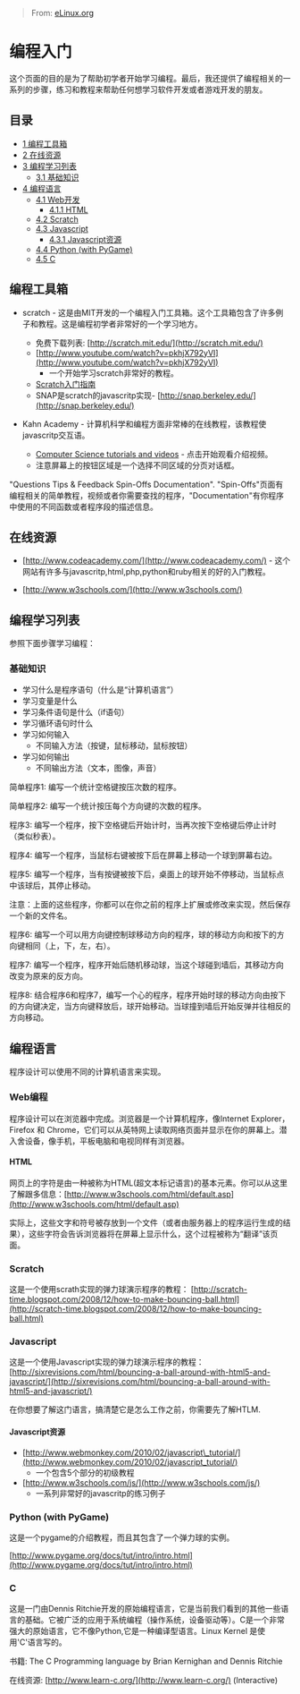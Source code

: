 > From: [eLinux.org](http://eLinux.org/Beginning_Programming "http://eLinux.org/Beginning_Programming")


# 编程入门

这个页面的目的是为了帮助初学者开始学习编程。最后，我还提供了编程相关的一系列的步骤，练习和教程来帮助任何想学习软件开发或者游戏开发的朋友。


## 目录

-   [1 编程工具箱](#programming-toolkits)
-   [2 在线资源](#online-resources)
-   [3 编程学习列表](#programming-checklist)
    -   [3.1 基础知识](#the-very-basics)
-   [4 编程语言](#languages)
    -   [4.1 Web开发](#web-programming)
        -   [4.1.1 HTML](#html)
    -   [4.2 Scratch](#scratch)
    -   [4.3 Javascript](#javascript)
        -   [4.3.1 Javascript资源](#javascript-resources)
    -   [4.4 Python (with PyGame)](#python-with-pygame)
    -   [4.5 C](#c)

## 编程工具箱

-   scratch - 这是由MIT开发的一个编程入门工具箱。这个工具箱包含了许多例子和教程。这是编程初学者非常好的一个学习地方。
    -   免费下载列表:
        [http://scratch.mit.edu/](http://scratch.mit.edu/)
    -   [http://www.youtube.com/watch?v=pkhjX792yVI](http://www.youtube.com/watch?v=pkhjX792yVI)
        - 一个开始学习scratch非常好的教程。
    -   [Scratch入门指南](http://info.scratch.mit.edu/sites/infoscratch.media.mit.edu/files/file/ScratchGettingStartedv14.pdf)
    -   SNAP是scratch的javascritp实现-
        [http://snap.berkeley.edu/](http://snap.berkeley.edu/)


-  Kahn Academy - 计算机科学和编程方面非常棒的在线教程，该教程使javascritp交互语。
    -   [Computer Science tutorials and
        videos](https://www.khanacademy.org/cs) - 点击开始观看介绍视频。
    -   注意屏幕上的按钮区域是一个选择不同区域的分页对话框。


"Questions Tips & Feedback Spin-Offs Documentation". "Spin-Offs"页面有编程相关的简单教程，视频或者你需要查找的程序，"Documentation"有你程序中使用的不同函数或者程序段的描述信息。

## 在线资源

-   [http://www.codeacademy.com/](http://www.codeacademy.com/) - 这个网站有许多与javascritp,html,php,python和ruby相关的好的入门教程。

-   [http://www.w3schools.com/](http://www.w3schools.com/)

## 编程学习列表

参照下面步骤学习编程：

### 基础知识

-   学习什么是程序语句（什么是“计算机语言”）
-   学习变量是什么
-   学习条件语句是什么（if语句）
-   学习循环语句时什么
-   学习如何输入
    -   不同输入方法（按键，鼠标移动，鼠标按钮）
-   学习如何输出
    -   不同输出方法（文本，图像，声音）


简单程序1: 编写一个统计空格键按压次数的程序。

简单程序2: 编写一个统计按压每个方向键的次数的程序。

程序3: 编写一个程序，按下空格键后开始计时，当再次按下空格键后停止计时（类似秒表）。

程序4: 编写一个程序，当鼠标右键被按下后在屏幕上移动一个球到屏幕右边。

程序5: 编写一个程序，当有按键被按下后，桌面上的球开始不停移动，当鼠标点中该球后，其停止移动。

注意：上面的这些程序，你都可以在你之前的程序上扩展或修改来实现，然后保存一个新的文件名。

程序6: 编写一个可以用方向键控制球移动方向的程序，球的移动方向和按下的方向键相同（上，下，左，右）。

程序7: 编写一个程序，程序开始后随机移动球，当这个球碰到墙后，其移动方向改变为原来的反方向。

程序8: 结合程序6和程序7，编写一个心的程序，程序开始时球的移动方向由按下的方向键决定，当方向键释放后，球开始移动。当球撞到墙后开始反弹并往相反的方向移动。

## 编程语言

程序设计可以使用不同的计算机语言来实现。

### Web编程

程序设计可以在浏览器中完成。浏览器是一个计算机程序，像Internet Explorer，Firefox 和 Chrome，它们可以从英特网上读取网络页面并显示在你的屏幕上。潜入舍设备，像手机，平板电脑和电视同样有浏览器。


#### HTML

网页上的字符是由一种被称为HTML(超文本标记语言)的基本元素。你可以从这里了解跟多信息：[http://www.w3schools.com/html/default.asp](http://www.w3schools.com/html/default.asp)

实际上，这些文字和符号被存放到一个文件（或者由服务器上的程序运行生成的结果），这些字符会告诉浏览器将在屏幕上显示什么，这个过程被称为“翻译”该页面。

### Scratch

这是一个使用scrath实现的弹力球演示程序的教程：
[http://scratch-time.blogspot.com/2008/12/how-to-make-bouncing-ball.html](http://scratch-time.blogspot.com/2008/12/how-to-make-bouncing-ball.html)

### Javascript

这是一个使用Javascript实现的弹力球演示程序的教程：[http://sixrevisions.com/html/bouncing-a-ball-around-with-html5-and-javascript/](http://sixrevisions.com/html/bouncing-a-ball-around-with-html5-and-javascript/)

在你想要了解这门语言，搞清楚它是怎么工作之前，你需要先了解HTLM.

#### Javascript资源

-   [http://www.webmonkey.com/2010/02/javascript\_tutorial/](http://www.webmonkey.com/2010/02/javascript_tutorial/)
    - 一个包含5个部分的初级教程
-   [http://www.w3schools.com/js/](http://www.w3schools.com/js/)
    - 一系列非常好的javascritp的练习例子

### Python (with PyGame)

这是一个pygame的介绍教程，而且其包含了一个弹力球的实例。

[http://www.pygame.org/docs/tut/intro/intro.html](http://www.pygame.org/docs/tut/intro/intro.html)

### C

这是一门由Dennis Ritchie开发的原始编程语言，它是当前我们看到的其他一些语言的基础。它被广泛的应用于系统编程（操作系统，设备驱动等）。C是一个非常强大的原始语言，它不像Python,它是一种编译型语言。Linux Kernel 是使用'C'语言写的。

书籍: The C Programming language by Brian Kernighan and Dennis Ritchie

在线资源:
[http://www.learn-c.org/](http://www.learn-c.org/)
(Interactive)


